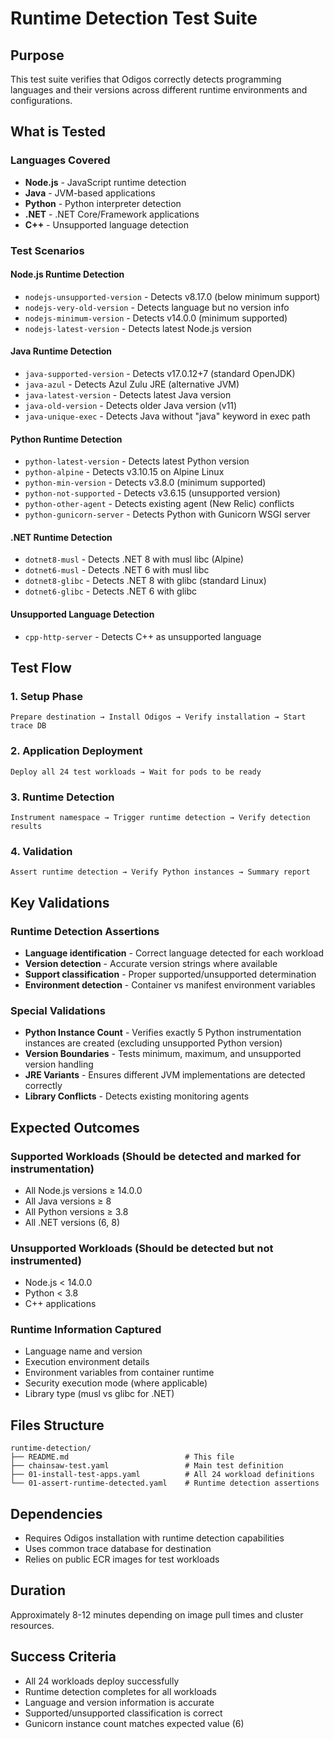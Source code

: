 # Runtime Detection Test Suite

## Purpose
This test suite verifies that Odigos correctly detects programming languages and their versions across different runtime environments and configurations.

## What is Tested

### Languages Covered
- **Node.js** - JavaScript runtime detection
- **Java** - JVM-based applications
- **Python** - Python interpreter detection
- **.NET** - .NET Core/Framework applications
- **C++** - Unsupported language detection

### Test Scenarios

#### Node.js Runtime Detection
- `nodejs-unsupported-version` - Detects v8.17.0 (below minimum support)
- `nodejs-very-old-version` - Detects language but no version info
- `nodejs-minimum-version` - Detects v14.0.0 (minimum supported)
- `nodejs-latest-version` - Detects latest Node.js version

#### Java Runtime Detection
- `java-supported-version` - Detects v17.0.12+7 (standard OpenJDK)
- `java-azul` - Detects Azul Zulu JRE (alternative JVM)
- `java-latest-version` - Detects latest Java version
- `java-old-version` - Detects older Java version (v11)
- `java-unique-exec` - Detects Java without "java" keyword in exec path

#### Python Runtime Detection
- `python-latest-version` - Detects latest Python version
- `python-alpine` - Detects v3.10.15 on Alpine Linux
- `python-min-version` - Detects v3.8.0 (minimum supported)
- `python-not-supported` - Detects v3.6.15 (unsupported version)
- `python-other-agent` - Detects existing agent (New Relic) conflicts
- `python-gunicorn-server` - Detects Python with Gunicorn WSGI server

#### .NET Runtime Detection
- `dotnet8-musl` - Detects .NET 8 with musl libc (Alpine)
- `dotnet6-musl` - Detects .NET 6 with musl libc
- `dotnet8-glibc` - Detects .NET 8 with glibc (standard Linux)
- `dotnet6-glibc` - Detects .NET 6 with glibc

#### Unsupported Language Detection
- `cpp-http-server` - Detects C++ as unsupported language

## Test Flow

### 1. Setup Phase
```
Prepare destination → Install Odigos → Verify installation → Start trace DB
```

### 2. Application Deployment
```
Deploy all 24 test workloads → Wait for pods to be ready
```

### 3. Runtime Detection
```
Instrument namespace → Trigger runtime detection → Verify detection results
```

### 4. Validation
```
Assert runtime detection → Verify Python instances → Summary report
```

## Key Validations

### Runtime Detection Assertions
- **Language identification** - Correct language detected for each workload
- **Version detection** - Accurate version strings where available
- **Support classification** - Proper supported/unsupported determination
- **Environment detection** - Container vs manifest environment variables

### Special Validations
- **Python Instance Count** - Verifies exactly 5 Python instrumentation instances are created (excluding unsupported Python version)
- **Version Boundaries** - Tests minimum, maximum, and unsupported version handling
- **JRE Variants** - Ensures different JVM implementations are detected correctly
- **Library Conflicts** - Detects existing monitoring agents

## Expected Outcomes

### Supported Workloads (Should be detected and marked for instrumentation)
- All Node.js versions ≥ 14.0.0
- All Java versions ≥ 8
- All Python versions ≥ 3.8
- All .NET versions (6, 8)

### Unsupported Workloads (Should be detected but not instrumented)
- Node.js < 14.0.0
- Python < 3.8
- C++ applications

### Runtime Information Captured
- Language name and version
- Execution environment details
- Environment variables from container runtime
- Security execution mode (where applicable)
- Library type (musl vs glibc for .NET)

## Files Structure
```
runtime-detection/
├── README.md                          # This file
├── chainsaw-test.yaml                 # Main test definition
├── 01-install-test-apps.yaml          # All 24 workload definitions
└── 01-assert-runtime-detected.yaml    # Runtime detection assertions
```

## Dependencies
- Requires Odigos installation with runtime detection capabilities
- Uses common trace database for destination
- Relies on public ECR images for test workloads

## Duration
Approximately 8-12 minutes depending on image pull times and cluster resources.

## Success Criteria
- All 24 workloads deploy successfully
- Runtime detection completes for all workloads
- Language and version information is accurate
- Supported/unsupported classification is correct
- Gunicorn instance count matches expected value (6)
